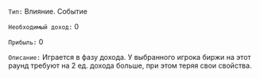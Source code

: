`Тип:` Влияние. Событие

`Необходимый доход:` 0

`Прибыль:` 0

`Описание:` Играется в фазу дохода. У выбранного игрока биржи на этот раунд требуют на 2 ед. дохода больше, при этом теряя свои свойства.
